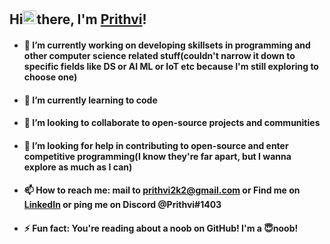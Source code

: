 ## Hi<img src="https://raw.githubusercontent.com/TheDudeThatCode/TheDudeThatCode/master/Assets/Hi.gif" alt="wav_hello" width="22" height="22"/>there, I'm [Prithvi](https://prithvi2k2.github.io/)!


- #### 🔭 I’m currently working on developing skillsets in programming and other computer science related stuff(couldn't narrow it down to specific fields like DS or AI ML or IoT etc because I'm still exploring to choose one)
- #### 🌱 I’m currently learning to code
- #### 👯 I’m looking to collaborate to open-source projects and communities
- #### 🤔 I’m looking for help in contributing to open-source and enter competitive programming(I know they're far apart, but I wanna explore as much as I can)
- #### 📫 How to reach me: mail to prithvi2k2@gmail.com or Find me on [LinkedIn](https://www.linkedin.com/in/prithvi2k2/) or ping me on Discord @**Prithvi#1403**
- #### ⚡ Fun fact: You're reading about a noob on GitHub! I'm a 😇noob!
